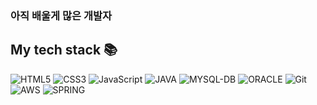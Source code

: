 <h3>아직 배울게 많은 개발자</h3>



<h2> My tech stack 📚 </h2>

![HTML5](https://img.shields.io/badge/-HTML5-F05032?style=for-the-badge&logo=html5&logoColor=ffffff)
![CSS3](https://img.shields.io/badge/-CSS3-007ACC?style=for-the-badge&logo=css3)
![JavaScript](https://img.shields.io/badge/-JavaScript-%23F7DF1C?style=for-the-badge&logo=javascript&logoColor=000000&labelColor=%23F7DF1C&color=%23FFCE5A)
![JAVA](https://img.shields.io/badge/-TypeScript-007ACC?style=for-the-badge&logo=JAVA&logoColor=white)
![MYSQL-DB](https://img.shields.io/badge/-React-222222?style=for-the-badge&logo=MYSQL-DB)
![ORACLE](https://img.shields.io/badge/-Nodejs-43853d?style=for-the-badge&logo=ORACLE&logoColor=white)
![Git](https://img.shields.io/badge/-Git-F05032?style=for-the-badge&logo=git&logoColor=black)
![AWS](https://img.shields.io/badge/-Docker-46a2f1?style=for-the-badge&logo=AWS&logoColor=ffffff)
![SPRING](https://img.shields.io/badge/-Docker-46a2f1?style=for-the-badge&logo=SPRING&logoColor=green)
